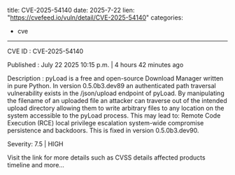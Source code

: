 
title: CVE-2025-54140
date: 2025-7-22
lien: "https://cvefeed.io/vuln/detail/CVE-2025-54140"
categories:
  - cve
---

CVE ID : CVE-2025-54140

Published :  July 22
2025
10:15 p.m. | 4 hours
42 minutes ago

Description : pyLoad is a free and open-source Download Manager written in pure Python. In version 0.5.0b3.dev89
an authenticated path traversal vulnerability exists in the /json/upload endpoint of pyLoad. By manipulating the filename of an uploaded file
an attacker can traverse out of the intended upload directory
allowing them to write arbitrary files to any location on the system accessible to the pyLoad process. This may lead to: Remote Code Execution (RCE)
local privilege escalation
system-wide compromise
persistence
and backdoors. This is fixed in version 0.5.0b3.dev90.

Severity: 7.5 | HIGH

Visit the link for more details
such as CVSS details
affected products
timeline
and more...
